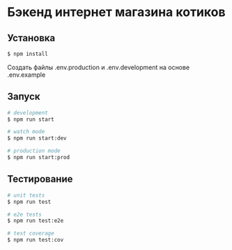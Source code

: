 <h1>Бэкенд интернет магазина котиков</h1>

## Установка

```bash
$ npm install
```
Создать файлы .env.production и .env.development на основе .env.example

## Запуск

```bash
# development
$ npm run start

# watch mode
$ npm run start:dev

# production mode
$ npm run start:prod
```

## Тестирование

```bash
# unit tests
$ npm run test

# e2e tests
$ npm run test:e2e

# test coverage
$ npm run test:cov
```

